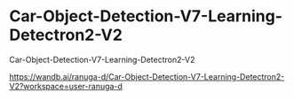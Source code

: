 # Car-Object-Detection-V7-Learning-Detectron2-V2
Car-Object-Detection-V7-Learning-Detectron2-V2

https://wandb.ai/ranuga-d/Car-Object-Detection-V7-Learning-Detectron2-V2?workspace=user-ranuga-d

